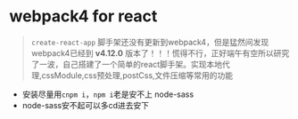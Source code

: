 # webpack4 for react
> `create-react-app` 脚手架还没有更新到webpack4，但是猛然间发现webpack4已经到 **v4.12.0** 版本了！！！慌得不行，正好端午有空所以研究了一波，自己搭建了一个简单的react脚手架。实现本地代理,cssModule,css预处理,postCss,文件压缩等常用的功能

+ 安装尽量用`cnpm i`，`npm i`老是安不上 node-sass
+ node-sass安不起可以多cd进去安下